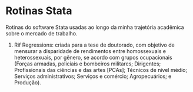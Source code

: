 # Rotinas Stata

Rotinas do software Stata usadas ao longo da minha trajetória acadêmica sobre o mercado de trabalho.

1) Rif Regressions: criada para a tese de doutorado, com objetivo de mensurar a disparidade de rendimentos entre homossexuais e heterossexuais, por gênero, se acordo com grupos ocupacionais (Forças armadas, policiais e bombeiros militares; Dirigentes; Profissionais das ciências e das artes [PCAs]; Técnicos de nível médio; Serviços administrativos; Serviços e comércio; Agropecuários; e Produção).
